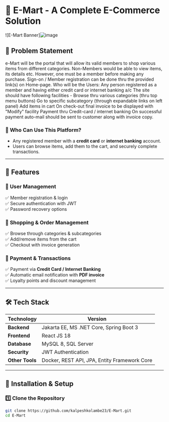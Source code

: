 # 🛒 E-Mart - A Complete E-Commerce Solution  

![E-Mart Banner]![image](https://github.com/user-attachments/assets/fa774ab7-f421-4fea-bb75-c9a66e88ba28)


## 📌 Problem Statement  

e-Mart will be the portal that will allow its valid members to shop various items from different categories. Non-Members would be able to view items, its details etc. However, one must be a member before making any purchase. Sign-on / Member registration can be done thru the provided link(s) on Home-page. Who will be the Users: Any person registered as a member and having either credit card or internet banking a/c The site should have following facilities - Browse thru various categories (thru top menu buttons) Go to specific subcategory (through expandable links on left panel) Add items in cart On check-out final invoice to be displayed with "Modify" facility Payment thru Credit-card / internet banking On successful payment auto-mail should be sent to customer along with invoice copy.

### 🔹 **Who Can Use This Platform?**  
- Any registered member with a **credit card** or **internet banking** account.  
- Users can browse items, add them to the cart, and securely complete transactions.  

---

## 🚀 Features  

### 🔹 **User Management**  
✅ Member registration & login  
✅ Secure authentication with JWT  
✅ Password recovery options  

### 🔹 **Shopping & Order Management**  
✅ Browse through categories & subcategories  
✅ Add/remove items from the cart  
✅ Checkout with invoice generation  

### 🔹 **Payment & Transactions**  
✅ Payment via **Credit Card / Internet Banking**  
✅ Automatic email notification with **PDF invoice**  
✅ Loyalty points and discount management  


---

## 🛠️ Tech Stack  

| Technology | Version |
|------------|---------|
| **Backend** | Jakarta EE, MS .NET Core, Spring Boot 3 |
| **Frontend** | React JS 18 |
| **Database** | MySQL 8, SQL Server |
| **Security** | JWT Authentication |
| **Other Tools** | Docker, REST API, JPA, Entity Framework Core |

---

## 🔧 Installation & Setup  

### 1️⃣ **Clone the Repository**  
```sh
git clone https://github.com/kalpeshkolambe23/E-Mart.git
cd E-Mart

